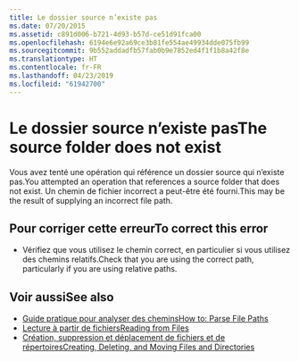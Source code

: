 ```yaml
---
title: Le dossier source n’existe pas
ms.date: 07/20/2015
ms.assetid: c891d006-b721-4d93-b57d-ce51d91fca00
ms.openlocfilehash: 6194e6e92a69ce3b81fe554ae49934dde075fb99
ms.sourcegitcommit: 9b552addadfb57fab0b9e7852ed4f1f1b8a42f8e
ms.translationtype: HT
ms.contentlocale: fr-FR
ms.lasthandoff: 04/23/2019
ms.locfileid: "61942700"
---
```

# <a name="the-source-folder-does-not-exist"></a><span data-ttu-id="bc90b-102">Le dossier source n’existe pas</span><span class="sxs-lookup"><span data-stu-id="bc90b-102">The source folder does not exist</span></span>
<span data-ttu-id="bc90b-103">Vous avez tenté une opération qui référence un dossier source qui n’existe pas.</span><span class="sxs-lookup"><span data-stu-id="bc90b-103">You attempted an operation that references a source folder that does not exist.</span></span> <span data-ttu-id="bc90b-104">Un chemin de fichier incorrect a peut-être été fourni.</span><span class="sxs-lookup"><span data-stu-id="bc90b-104">This may be the result of supplying an incorrect file path.</span></span>  
  
## <a name="to-correct-this-error"></a><span data-ttu-id="bc90b-105">Pour corriger cette erreur</span><span class="sxs-lookup"><span data-stu-id="bc90b-105">To correct this error</span></span>  
  
- <span data-ttu-id="bc90b-106">Vérifiez que vous utilisez le chemin correct, en particulier si vous utilisez des chemins relatifs.</span><span class="sxs-lookup"><span data-stu-id="bc90b-106">Check that you are using the correct path, particularly if you are using relative paths.</span></span>  
  
## <a name="see-also"></a><span data-ttu-id="bc90b-107">Voir aussi</span><span class="sxs-lookup"><span data-stu-id="bc90b-107">See also</span></span>

- [<span data-ttu-id="bc90b-108">Guide pratique pour analyser des chemins</span><span class="sxs-lookup"><span data-stu-id="bc90b-108">How to: Parse File Paths</span></span>](../../visual-basic/developing-apps/programming/drives-directories-files/how-to-parse-file-paths.md)
- [<span data-ttu-id="bc90b-109">Lecture à partir de fichiers</span><span class="sxs-lookup"><span data-stu-id="bc90b-109">Reading from Files</span></span>](../../visual-basic/developing-apps/programming/drives-directories-files/reading-from-files.md)
- [<span data-ttu-id="bc90b-110">Création, suppression et déplacement de fichiers et de répertoires</span><span class="sxs-lookup"><span data-stu-id="bc90b-110">Creating, Deleting, and Moving Files and Directories</span></span>](../../visual-basic/developing-apps/programming/drives-directories-files/creating-deleting-and-moving-files-and-directories.md)
